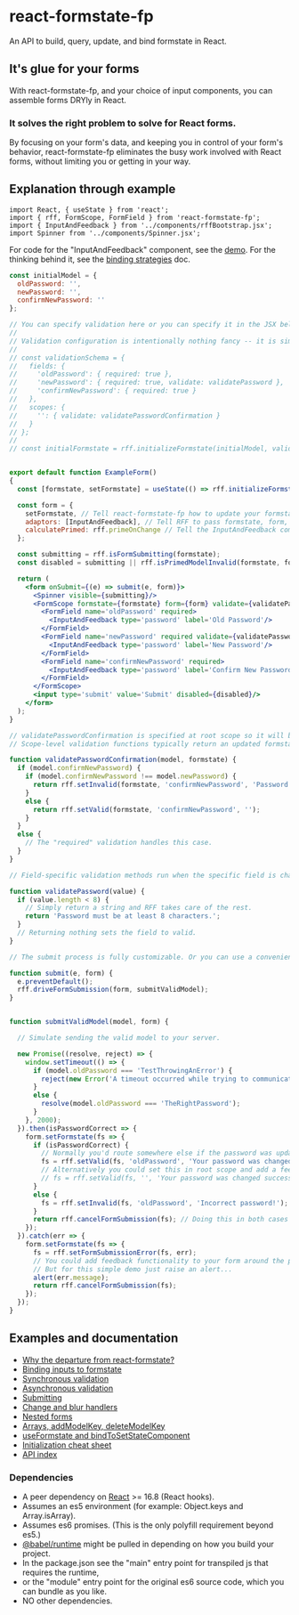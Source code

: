 # react-formstate-fp

An API to build, query, update, and bind formstate in React.

## It's glue for your forms

With react-formstate-fp, and your choice of input components, you can assemble forms DRYly in React.

### It solves the right problem to solve for React forms.

By focusing on your form's data, and keeping you in control of your form's behavior, react-formstate-fp eliminates the busy work involved with React forms, without limiting you or getting in your way.

## Explanation through example

```es6
import React, { useState } from 'react';
import { rff, FormScope, FormField } from 'react-formstate-fp';
import { InputAndFeedback } from '../components/rffBootstrap.jsx';
import Spinner from '../components/Spinner.jsx';
```

For code for the "InputAndFeedback" component, see the [demo](#todo). For the thinking behind it, see the [binding strategies](/doc/Binding.md) doc.

```jsx
const initialModel = {
  oldPassword: '',
  newPassword: '',
  confirmNewPassword: ''
};

// You can specify validation here or you can specify it in the JSX below. Your choice...
//
// Validation configuration is intentionally nothing fancy -- it is simplest to express validation, especially client-side, through code.
//
// const validationSchema = {
//   fields: {
//     'oldPassword': { required: true },
//     'newPassword': { required: true, validate: validatePassword },
//     'confirmNewPassword': { required: true }
//   },
//   scopes: {
//     '': { validate: validatePasswordConfirmation }
//   }
// };
//
// const initialFormstate = rff.initializeFormstate(initialModel, validationSchema);


export default function ExampleForm()
{
  const [formstate, setFormstate] = useState(() => rff.initializeFormstate(initialModel));

  const form = {
    setFormstate, // Tell react-formstate-fp how to update your formstate.
    adaptors: [InputAndFeedback], // Tell RFF to pass formstate, form, and modelKey props to this component.
    calculatePrimed: rff.primeOnChange // Tell the InputAndFeedback component when to show messages.
  };

  const submitting = rff.isFormSubmitting(formstate);
  const disabled = submitting || rff.isPrimedModelInvalid(formstate, form.calculatePrimed);

  return (
    <form onSubmit={(e) => submit(e, form)}>
      <Spinner visible={submitting}/>
      <FormScope formstate={formstate} form={form} validate={validatePasswordConfirmation}>
        <FormField name='oldPassword' required>
          <InputAndFeedback type='password' label='Old Password'/>
        </FormField>
        <FormField name='newPassword' required validate={validatePassword}>
          <InputAndFeedback type='password' label='New Password'/>
        </FormField>
        <FormField name='confirmNewPassword' required>
          <InputAndFeedback type='password' label='Confirm New Password'/>
        </FormField>
      </FormScope>
      <input type='submit' value='Submit' disabled={disabled}/>
    </form>
  );
}

// validatePasswordConfirmation is specified at root scope so it will be called when any of the fields change.
// Scope-level validation functions typically return an updated formstate object.

function validatePasswordConfirmation(model, formstate) {
  if (model.confirmNewPassword) {
    if (model.confirmNewPassword !== model.newPassword) {
      return rff.setInvalid(formstate, 'confirmNewPassword', 'Password confirmation does not match.');
    }
    else {
      return rff.setValid(formstate, 'confirmNewPassword', '');
    }
  }
  else {
    // The "required" validation handles this case.
  }
}

// Field-specific validation methods run when the specific field is changed and are easier to work with than scope validation methods.

function validatePassword(value) {
  if (value.length < 8) {
    // Simply return a string and RFF takes care of the rest.
    return 'Password must be at least 8 characters.';
  }
  // Returning nothing sets the field to valid.
}

// The submit process is fully customizable. Or you can use a convenience function, like this example:

function submit(e, form) {
  e.preventDefault();
  rff.driveFormSubmission(form, submitValidModel);
}


function submitValidModel(model, form) {

  // Simulate sending the valid model to your server.

  new Promise((resolve, reject) => {
    window.setTimeout(() => {
      if (model.oldPassword === 'TestThrowingAnError') {
        reject(new Error('A timeout occurred while trying to communicate with the server.'));
      }
      else {
        resolve(model.oldPassword === 'TheRightPassword');
      }
    }, 2000);
  }).then(isPasswordCorrect => {
    form.setFormstate(fs => {
      if (isPasswordCorrect) {
        // Normally you'd route somewhere else if the password was updated...
        fs = rff.setValid(fs, 'oldPassword', 'Your password was changed successfully.');
        // Alternatively you could set this in root scope and add a feedback widget for that scope. This is a valuable concept.
        // fs = rff.setValid(fs, '', 'Your password was changed successfully.');
      }
      else {
        fs = rff.setInvalid(fs, 'oldPassword', 'Incorrect password!');
      }
      return rff.cancelFormSubmission(fs); // Doing this in both cases because it's a demo.
    });
  }).catch(err => {
    form.setFormstate(fs => {
      fs = rff.setFormSubmissionError(fs, err);
      // You could add feedback functionality to your form around the presence of a submission error.
      // But for this simple demo just raise an alert...
      alert(err.message);
      return rff.cancelFormSubmission(fs);
    });
  });
}
```

## Examples and documentation

- [Why the departure from react-formstate?](/doc/WhyTheFpBranch.md)
- [Binding inputs to formstate](/doc/Binding.md)
- [Synchronous validation](/doc/Validation.md)
- [Asynchronous validation](/doc/AsynchronousValidation.md)
- [Submitting](/doc/Submitting.md)
- [Change and blur handlers](/doc/Handlers.md)
- [Nested forms](/doc/NestedForms.md)
- [Arrays, addModelKey, deleteModelKey](/doc/Arrays.md)
- [useFormstate and bindToSetStateComponent](/doc/useFormstate.md)
- [Initialization cheat sheet](/doc/api/building/Initialization.md)
- [API index](/doc/ApiIndex.md)

### Dependencies

- A peer dependency on [React](https://facebook.github.io/react) >= 16.8 (React hooks).
- Assumes an es5 environment (for example: Object.keys and Array.isArray).
- Assumes es6 promises. (This is the only polyfill requirement beyond es5.)
- [@babel/runtime](https://babeljs.io/docs/en/babel-runtime) might be pulled in depending on how you build your project.
 - In the package.json see the "main" entry point for transpiled js that requires the runtime,
 - or the "module" entry point for the original es6 source code, which you can bundle as you like.
- NO other dependencies.
